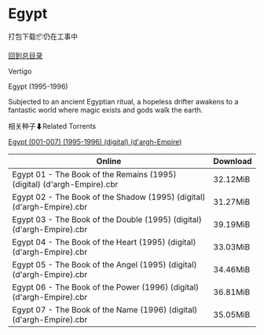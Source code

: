 # Egypt

打包下载📦仍在工事中

[回到总目录](/Catalogs.md)

Vertigo

Egypt (1995-1996)

Subjected to an ancient Egyptian ritual, a hopeless drifter awakens to a fantastic world where magic exists and gods walk the earth. 





相关种子⬇Related Torrents

[Egypt (001-007) (1995-1996) (digital) (d'argh-Empire)](https://github.com/alicewish/markdown/blob/master/torrent/Egypt--001-007---1995-1996---digital---dargh-Empire.md)

Online | Download
--- | ---
Egypt 01 - The Book of the Remains (1995) (digital) (d'argh-Empire).cbr | 32.12MiB
Egypt 02 - The Book of the Shadow (1995) (digital) (d'argh-Empire).cbr | 31.27MiB
Egypt 03 - The Book of the Double (1995) (digital) (d'argh-Empire).cbr | 39.19MiB
Egypt 04 - The Book of the Heart (1995) (digital) (d'argh-Empire).cbr | 33.03MiB
Egypt 05 - The Book of the Angel (1995) (digital) (d'argh-Empire).cbr | 34.46MiB
Egypt 06 - The Book of the Power (1996) (digital) (d'argh-Empire).cbr | 36.81MiB
Egypt 07 - The Book of the Name (1996) (digital) (d'argh-Empire).cbr | 35.05MiB
